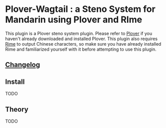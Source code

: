 # Plover-Wagtail : a Steno System for Mandarin using Plover and RIme

This plugin is a Plover steno system plugin. Please refer to [Plover](https://github.com/openstenoproject/plover) if you haven't already downloaded and installed Plover. This plugin also requires [Rime](https://rime.im/) to output Chinese characters, so make sure you have already installed Rime and familiarized yourself with it before attempting to use this plugin. 

## [Changelog](https://github.com/Quisette/TC_steno/blob/master/Changelog.md)

## Install 

TODO

## Theory

TODO

